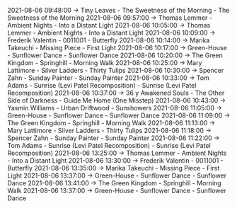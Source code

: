 2021-08-06 09:48:00 -> Tiny Leaves - The Sweetness of the Morning - The Sweetness of the Morning
2021-08-06 09:57:00 -> Thomas Lemmer - Ambient Nights - Into a Distant Light
2021-08-06 10:05:00 -> Thomas Lemmer - Ambient Nights - Into a Distant Light
2021-08-06 10:09:00 -> Frederik Valentin - 0011001 - Butterfly
2021-08-06 10:14:00 -> Marika Takeuchi - Missing Piece - First Light
2021-08-06 10:17:00 -> Green-House - Sunflower Dance - Sunflower Dance
2021-08-06 10:20:00 -> The Green Kingdom - Springhill - Morning Walk
2021-08-06 10:25:00 -> Mary Lattimore - Silver Ladders - Thirty Tulips
2021-08-06 10:30:00 -> Spencer Zahn - Sunday Painter - Sunday Painter
2021-08-06 10:33:00 -> Tom Adams - Sunrise (Levi Patel Recomposition) - Sunrise (Levi Patel Recomposition)
2021-08-06 10:37:00 -> 36 y Awakened Souls - The Other Side of Darkness - Guide Me Home (One Misstep)
2021-08-06 10:43:00 -> Yasmin Williams - Urban Driftwood - Sunshowers
2021-08-06 11:05:00 -> Green-House - Sunflower Dance - Sunflower Dance
2021-08-06 11:09:00 -> The Green Kingdom - Springhill - Morning Walk
2021-08-06 11:13:00 -> Mary Lattimore - Silver Ladders - Thirty Tulips
2021-08-06 11:18:00 -> Spencer Zahn - Sunday Painter - Sunday Painter
2021-08-06 11:22:00 -> Tom Adams - Sunrise (Levi Patel Recomposition) - Sunrise (Levi Patel Recomposition)
2021-08-06 13:25:00 -> Thomas Lemmer - Ambient Nights - Into a Distant Light
2021-08-06 13:30:00 -> Frederik Valentin - 0011001 - Butterfly
2021-08-06 13:35:00 -> Marika Takeuchi - Missing Piece - First Light
2021-08-06 13:37:00 -> Green-House - Sunflower Dance - Sunflower Dance
2021-08-06 13:41:00 -> The Green Kingdom - Springhill - Morning Walk
2021-08-06 13:37:00 -> Green-House - Sunflower Dance - Sunflower Dance
